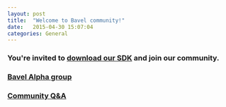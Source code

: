 ```yaml
---
layout: post
title:  "Welcome to Bavel community!"
date:   2015-04-30 15:07:04
categories: General
---
```

### You're invited to [download our SDK](/general/2015/04/29/download-and-install.html) and join our community.

### [Bavel Alpha group](https://groups.google.com/forum/#!forum/bavel-alpha)<br>

### [Community Q&A](https://groups.google.com/forum/#!forum/bavel-support) <br>

